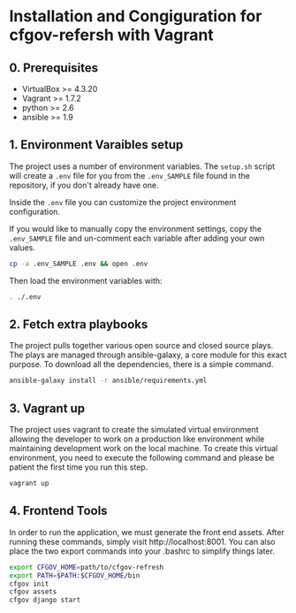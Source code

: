 # Installation and Congiguration for cfgov-refersh with Vagrant

## 0. Prerequisites

 * VirtualBox >= 4.3.20
 * Vagrant >= 1.7.2
 * python >=  2.6
 * ansible >= 1.9


## 1. Environment Varaibles setup

The project uses a number of environment variables.
The `setup.sh` script will create a `.env` file for you
from the `.env_SAMPLE` file found in the repository,
if you don't already have one.

Inside the `.env` file you can customize the project environment configuration.

If you would like to manually copy the environment settings,
copy the `.env_SAMPLE` file and un-comment each variable after
adding your own values.
```bash
cp -a .env_SAMPLE .env && open .env
```

Then load the environment variables with:
```bash
. ./.env
```

## 2. Fetch extra playbooks

The project pulls together various open source and closed source plays. The plays are
managed through ansible-galaxy, a core module for this exact purpose. To download all
the dependencies, there is a simple command.

```bash
ansible-galaxy install -r ansible/requirements.yml
```

## 3. Vagrant up

The project uses vagrant to create the simulated virtual environment allowing the developer
to work on a production like environment while maintaining development work on the
local machine. To create this virtual environment, you need to execute the following command and please
be patient the first time you run this step.

```bash
vagrant up
```


## 4. Frontend Tools

In order to run the application, we must generate the front end assets. After running these commands, simply visit http://localhost:8001. You can also place the two export commands into your .bashrc to simplify things later. 

```bash
export CFGOV_HOME=path/to/cfgov-refresh
export PATH=$PATH:$CFGOV_HOME/bin
cfgov init
cfgov assets
cfgov django start
```



